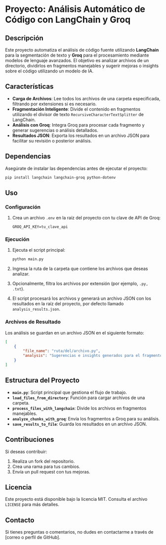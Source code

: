 # Proyecto: Análisis Automático de Código con LangChain y Groq

## Descripción
Este proyecto automatiza el análisis de código fuente utilizando **LangChain** para la segmentación de texto y **Groq** para el procesamiento mediante modelos de lenguaje avanzados. El objetivo es analizar archivos de un directorio, dividirlos en fragmentos manejables y sugerir mejoras o insights sobre el código utilizando un modelo de IA.

## Características
- **Carga de Archivos**: Lee todos los archivos de una carpeta especificada, filtrando por extensiones si es necesario.
- **Fragmentación Inteligente**: Divide el contenido en fragmentos utilizando el divisor de texto `RecursiveCharacterTextSplitter` de LangChain.
- **Análisis con Groq**: Integra Groq para procesar cada fragmento y generar sugerencias o análisis detallados.
- **Resultados JSON**: Exporta los resultados en un archivo JSON para facilitar su revisión o posterior análisis.

## Dependencias
Asegúrate de instalar las dependencias antes de ejecutar el proyecto:

```bash
pip install langchain langchain-groq python-dotenv
```

## Uso

### Configuración
1. Crea un archivo `.env` en la raíz del proyecto con tu clave de API de Groq:

   ```env
   GROQ_API_KEY=tu_clave_api
   ```

### Ejecución
1. Ejecuta el script principal:

   ```bash
   python main.py
   ```

2. Ingresa la ruta de la carpeta que contiene los archivos que deseas analizar.
3. Opcionalmente, filtra los archivos por extensión (por ejemplo, `.py, .txt`).
4. El script procesará los archivos y generará un archivo JSON con los resultados en la raíz del proyecto, por defecto llamado `analysis_results.json`.

### Archivos de Resultado
Los análisis se guardan en un archivo JSON en el siguiente formato:

```json
[
    {
        "file_name": "ruta/del/archivo.py",
        "analysis": "Sugerencias e insights generados para el fragmento del código."
    }
]
```

## Estructura del Proyecto

- **`main.py`**: Script principal que gestiona el flujo de trabajo.
- **`load_files_from_directory`**: Función para cargar archivos de una carpeta.
- **`process_files_with_langchain`**: Divide los archivos en fragmentos manejables.
- **`analyze_chunks_with_groq`**: Envía los fragmentos a Groq para su análisis.
- **`save_results_to_file`**: Guarda los resultados en un archivo JSON.

## Contribuciones
Si deseas contribuir:
1. Realiza un fork del repositorio.
2. Crea una rama para tus cambios.
3. Envía un pull request con tus mejoras.

## Licencia
Este proyecto está disponible bajo la licencia MIT. Consulta el archivo `LICENSE` para más detalles.

## Contacto
Si tienes preguntas o comentarios, no dudes en contactarme a través de [correo o perfil de GitHub]. 
